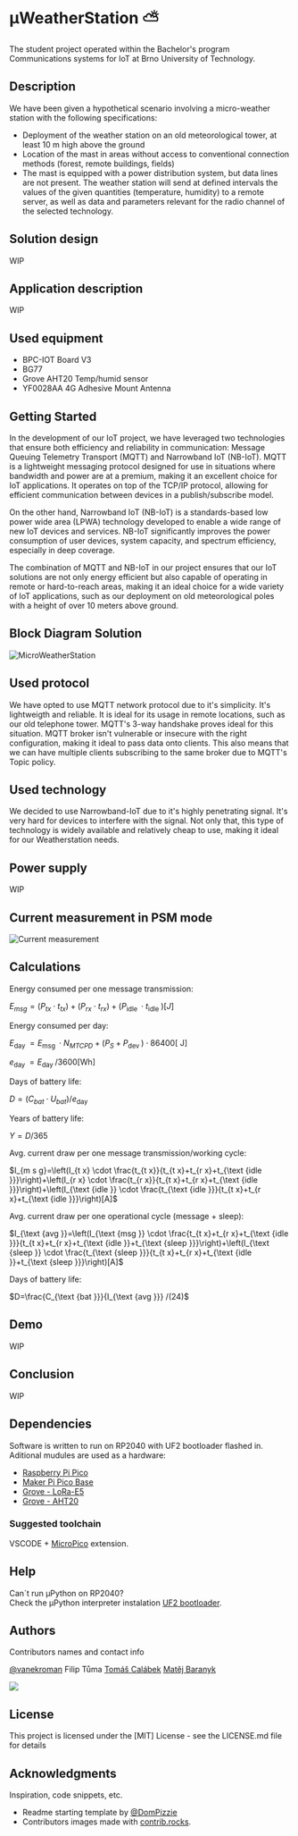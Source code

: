 # μWeatherStation :partly_sunny:

The student project operated within the Bachelor's program Communications systems for IoT at Brno University of Technology.

## Description

We have been given a hypothetical scenario involving a micro-weather station with the following specifications:
- Deployment of the weather station on an old meteorological tower, at least 10 m high above the ground
- Location of the mast in areas without access to conventional connection methods (forest, remote buildings, fields)
- The mast is equipped with a power distribution system, but data lines are not present.
The weather station will send at defined intervals the values of the given quantities (temperature, humidity) to a remote server, as well as data and parameters relevant for the radio channel of the selected technology.

## Solution design
WIP
## Application description
WIP

## Used equipment

- BPC-IOT Board V3
- BG77
- Grove AHT20 Temp/humid sensor
- YF0028AA 4G Adhesive Mount Antenna

## Getting Started


In the development of our IoT project, we have leveraged two technologies that ensure both efficiency and reliability in communication: Message Queuing Telemetry Transport (MQTT) and Narrowband IoT (NB-IoT). MQTT is a lightweight messaging protocol designed for use in situations where bandwidth and power are at a premium, making it an excellent choice for IoT applications. It operates on top of the TCP/IP protocol, allowing for efficient communication between devices in a publish/subscribe model.

On the other hand, Narrowband IoT (NB-IoT) is a standards-based low power wide area (LPWA) technology developed to enable a wide range of new IoT devices and services. NB-IoT significantly improves the power consumption of user devices, system capacity, and spectrum efficiency, especially in deep coverage.

The combination of MQTT and NB-IoT in our project ensures that our IoT solutions are not only energy efficient but also capable of operating in remote or hard-to-reach areas, making it an ideal choice for a wide variety of IoT applications, such as our deployment on old meteorological poles with a height of over 10 meters above ground.


## Block Diagram Solution


![MicroWeatherStation](https://github.com/vanekroman/MicroWeatherStation/blob/main/meteostanice.png)


## Used protocol

We have opted to use MQTT network protocol due to it's simplicity. It's lightweigth and reliable. It is ideal for its usage in remote locations, such as our old telephone tower. MQTT's 3-way handshake proves ideal for this situation. MQTT broker isn't vulnerable or insecure with the right configuration, making it ideal to pass data onto clients. This also means that we can have multiple clients subscribing to the same broker due to MQTT's Topic policy.

## Used technology

We decided to use Narrowband-IoT due to it's highly penetrating signal. It's very hard for devices to interfere with the signal. Not only that, this type of technology is widely available and relatively cheap to use, making it ideal for our Weatherstation needs.

## Power supply
WIP

## Current measurement in PSM mode
![Current measurement](./adc_current.png)

## Calculations

Energy consumed per one message transmission:

$E_{m s g}=\left(P_{t x} \cdot t_{t x}\right)+\left(P_{r x} \cdot t_{r x}\right)+\left(P_{\text {idle }} \cdot t_{\text {idle }}\right)[J]$

Energy consumed per day:

$E_{\text {day }}=E_{\text {msg }} \cdot N_{M T C P D}+\left(P_S+P_{\text {dev }}\right) \cdot 86400[\mathrm{~J}]$

$e_{\text {day }}=E_{\text {day }} / 3600[\mathrm{Wh}]$

Days of battery life:

$D=\left(C_{b a t} \cdot U_{b a t}\right) / e_{\text {day }}$

Years of battery life:

$Y=D / 365$

Avg. current draw per one message transmission/working cycle:

$I_{m s g}=\left(I_{t x} \cdot \frac{t_{t x}}{t_{t x}+t_{r x}+t_{\text {idle }}}\right)+\left(I_{r x} \cdot \frac{t_{r x}}{t_{t x}+t_{r x}+t_{\text {idle }}}\right)+\left(I_{\text {idle }} \cdot \frac{t_{\text {idle }}}{t_{t x}+t_{r x}+t_{\text {idle }}}\right)[A]$

Avg. current draw per one operational cycle (message + sleep):

$I_{\text {avg }}=\left(I_{\text {msg }} \cdot \frac{t_{t x}+t_{r x}+t_{\text {idle }}}{t_{t x}+t_{r x}+t_{\text {idle }}+t_{\text {sleep }}}\right)+\left(I_{\text {sleep }} \cdot \frac{t_{\text {sleep }}}{t_{t x}+t_{r x}+t_{\text {idle }}+t_{\text {sleep }}}\right)[A]$

Days of battery life:

$D=\frac{C_{\text {bat }}}{I_{\text {avg }}} /(24)$

## Demo
WIP

## Conclusion
WIP

## Dependencies

Software is written to run on RP2040 with UF2 bootloader flashed in. Aditional mudules are used as a
hardware:
* [Raspberry Pi Pico](https://www.raspberrypi.com/products/raspberry-pi-pico/)
* [Maker Pi Pico Base](https://www.cytron.io/p-maker-pi-pico-base)
* [Grove - LoRa-E5](https://wiki.seeedstudio.com/Grove_LoRa_E5_New_Version)
* [Grove - AHT20](https://wiki.seeedstudio.com/Grove-AHT20-I2C-Industrial-Grade-Temperature&Humidity-Sensor)

### Suggested toolchain

VSCODE + [MicroPico](https://marketplace.visualstudio.com/items?itemName=paulober.pico-w-go) extension.

## Help

Can´t run μPython on RP2040?\
  Check the μPython interpreter instalation [UF2 bootloader](https://www.raspberrypi.com/documentation/microcontrollers/micropython.html).

## Authors

Contributors names and contact info

  [@vanekroman](https://github.com/vanekroman)
  Filip Tůma
  [Tomáš Calábek](https://github.com/siberiacaly)
  [Matěj Baranyk](https://github.com/baranykmatej)

<a href="https://github.com/vanekroman/MicroWeatherStation/graphs/contributors">
  <img src="https://contrib.rocks/image?repo=vanekroman/MicroWeatherStation" />
</a>

## License

This project is licensed under the [MIT] License - see the LICENSE.md file for details

## Acknowledgments

Inspiration, code snippets, etc.
* Readme starting template by [@DomPizzie](https://gist.github.com/DomPizzie/7a5ff55ffa9081f2de27c315f5018afc)
* Contributors images made with [contrib.rocks](https://contrib.rocks).

